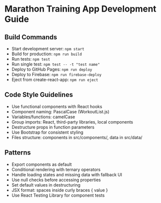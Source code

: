 # Marathon Training App Development Guide

## Build Commands
- Start development server: `npm start`
- Build for production: `npm run build`
- Run tests: `npm test`
- Run single test: `npm test -- -t "test name"`
- Deploy to GitHub Pages: `npm run deploy`
- Deploy to Firebase: `npm run firebase-deploy`
- Eject from create-react-app: `npm run eject`

## Code Style Guidelines
- Use functional components with React hooks
- Component naming: PascalCase (WorkoutList.js)
- Variables/functions: camelCase
- Group imports: React, third-party libraries, local components
- Destructure props in function parameters
- Use Bootstrap for consistent styling
- Files structure: components in src/components/, data in src/data/

## Patterns
- Export components as default
- Conditional rendering with ternary operators
- Handle loading states and missing data with fallback UI
- Use null checks before accessing properties
- Set default values in destructuring
- JSX format: spaces inside curly braces { value }
- Use React Testing Library for component tests

